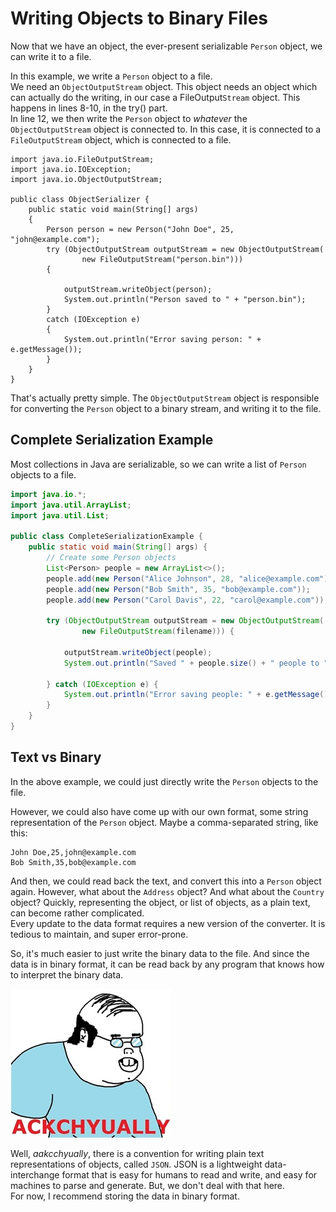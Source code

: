 # Writing Objects to Binary Files

Now that we have an object, the ever-present serializable `Person` object, we can write it to a file.

In this example, we write a `Person` object to a file.\
We need an `ObjectOutputStream` object. This object needs an object which can actually do the writing, in our case a FileOutput`Stream` object. This happens in lines 8-10, in the try() part.\
In line 12, we then write the `Person` object to _whatever_ the `ObjectOutputStream` object is connected to. In this case, it is connected to a `FileOutputStream` object, which is connected to a file.

```java{12}
import java.io.FileOutputStream;
import java.io.IOException;
import java.io.ObjectOutputStream;

public class ObjectSerializer {
    public static void main(String[] args) 
    {
        Person person = new Person("John Doe", 25, "john@example.com");
        try (ObjectOutputStream outputStream = new ObjectOutputStream(
                new FileOutputStream("person.bin"))) 
        {
            
            outputStream.writeObject(person);
            System.out.println("Person saved to " + "person.bin");
        } 
        catch (IOException e) 
        {
            System.out.println("Error saving person: " + e.getMessage());
        }
    }
}
```

That's actually pretty simple. The `ObjectOutputStream` object is responsible for converting the `Person` object to a binary stream, and writing it to the file.

## Complete Serialization Example

Most collections in Java are serializable, so we can write a list of `Person` objects to a file.

```java
import java.io.*;
import java.util.ArrayList;
import java.util.List;

public class CompleteSerializationExample {
    public static void main(String[] args) {
        // Create some Person objects
        List<Person> people = new ArrayList<>();
        people.add(new Person("Alice Johnson", 28, "alice@example.com"));
        people.add(new Person("Bob Smith", 35, "bob@example.com"));
        people.add(new Person("Carol Davis", 22, "carol@example.com"));
        
        try (ObjectOutputStream outputStream = new ObjectOutputStream(
                new FileOutputStream(filename))) {
            
            outputStream.writeObject(people);
            System.out.println("Saved " + people.size() + " people to " + filename);
            
        } catch (IOException e) {
            System.out.println("Error saving people: " + e.getMessage());
        }
    }
}
```

## Text vs Binary

In the above example, we could just directly write the `Person` objects to the file. 

However, we could also have come up with our own format, some string representation of the `Person` object. Maybe a comma-separated string, like this:

```
John Doe,25,john@example.com
Bob Smith,35,bob@example.com
```

And then, we could read back the text, and convert this into a `Person` object again. However, what about the `Address` object? And what about the `Country` object? Quickly, representing the object, or list of objects, as a plain text, can become rather complicated.\
Every update to the data format requires a new version of the converter. It is tedious to maintain, and super error-prone.

So, it's much easier to just write the binary data to the file. And since the data is in binary format, it can be read back by any program that knows how to interpret the binary data.

![atually](Resources/actually.jpg)

Well, _aakcchyually_, there is a convention for writing plain text representations of objects, called `JSON`. JSON is a lightweight data-interchange format that is easy for humans to read and write, and easy for machines to parse and generate. But, we don't deal with that here.\
For now, I recommend storing the data in binary format.